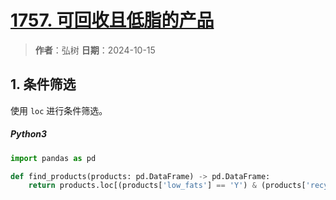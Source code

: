 # [1757. 可回收且低脂的产品](https://leetcode.cn/problems/recyclable-and-low-fat-products/description/)

> **作者**：弘树
> **日期**：2024-10-15

## 1. 条件筛选

使用 `loc` 进行条件筛选。

##### Python3

```python
import pandas as pd

def find_products(products: pd.DataFrame) -> pd.DataFrame:
    return products.loc[(products['low_fats'] == 'Y') & (products['recyclable'] == 'Y'), ['product_id']]
```